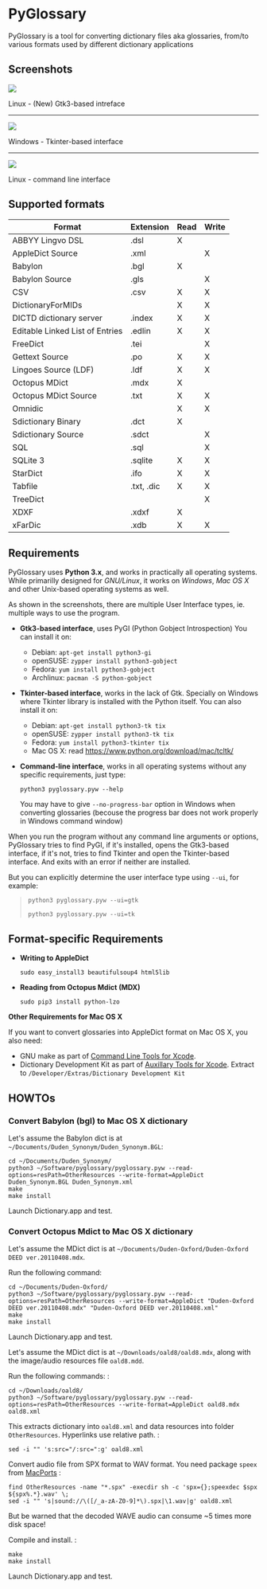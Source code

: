 PyGlossary
==========

PyGlossary is a tool for converting dictionary files aka glossaries,
from/to various formats used by different dictionary applications

Screenshots
-----------

![](https://raw.githubusercontent.com/ilius/pyglossary/resources/screenshots/30-gtk-bgl-stardict-nl-en.png)

Linux - (New) Gtk3-based intreface

------------------------------------------------------------------------

![](https://raw.githubusercontent.com/ilius/pyglossary/resources/screenshots/30-tk-bgl-mdict-fr-zh-win7.png)

Windows - Tkinter-based interface

------------------------------------------------------------------------

![](https://raw.githubusercontent.com/ilius/pyglossary/resources/screenshots/30-cmd-bgl-apple-ru-de.png)

Linux - command line interface

Supported formats
-----------------

| Format                            | Extension     | Read  | Write  |
|-----------------------------------|---------------|-------|--------|
| ABBYY Lingvo DSL                  | .dsl          | X     |        |
| AppleDict Source                  | .xml          |       | X      |
| Babylon                           | .bgl          | X     |        |
| Babylon Source                    | .gls          |       | X      |
| CSV                               | .csv          | X     | X      |
| DictionaryForMIDs                 |               | X     | X      |
| DICTD dictionary server           | .index        | X     | X      |
| Editable Linked List of Entries   | .edlin        | X     | X      |
| FreeDict                          | .tei          |       | X      |
| Gettext Source                    | .po           | X     | X      |
| Lingoes Source (LDF)              | .ldf          | X     | X      |
| Octopus MDict                     | .mdx          | X     |        |
| Octopus MDict Source              | .txt          | X     | X      |
| Omnidic                           |               | X     | X      |
| Sdictionary Binary                | .dct          | X     |        |
| Sdictionary Source                | .sdct         |       | X      |
| SQL                               | .sql          |       | X      |
| SQLite 3                          | .sqlite       | X     | X      |
| StarDict                          | .ifo          | X     | X      |
| Tabfile                           | .txt, .dic    | X     | X      |
| TreeDict                          |               |       | X      |
| XDXF                              | .xdxf         | X     |        |
| xFarDic                           | .xdb          | X     | X      |


Requirements
------------

PyGlossary uses **Python 3.x**, and works in practically all operating
systems. While primarilly designed for *GNU/Linux*, it works on *Windows*,
*Mac OS X* and other Unix-based operating systems as well.

As shown in the screenshots, there are multiple User Interface types,
ie. multiple ways to use the program.

-   **Gtk3-based interface**, uses PyGI (Python Gobject Introspection)
    You can install it on:
    -   Debian: `apt-get install python3-gi`
    -   openSUSE: `zypper install python3-gobject`
    -   Fedora: `yum install python3-gobject`
    -   Archlinux: `pacman -S python-gobject`

-   **Tkinter-based interface**, works in the lack of Gtk. Specially on
    Windows where Tkinter library is installed with the Python itself.
    You can also install it on:
    -   Debian: `apt-get install python3-tk tix`
    -   openSUSE: `zypper install python3-tk tix`
    -   Fedora: `yum install python3-tkinter tix`
    -   Mac OS X: read <https://www.python.org/download/mac/tcltk/>

-   **Command-line interface**, works in all operating systems without
    any specific requirements, just type:

    `python3 pyglossary.pyw --help`

    You may have to give `--no-progress-bar` option in Windows when
    converting glossaries (becouse the progress bar does not work
    properly in Windows command window)

When you run the program without any command line arguments or options,
PyGlossary tries to find PyGI, if it's installed, opens the Gtk3-based
interface, if it's not, tries to find Tkinter and open the Tkinter-based
interface. And exits with an error if neither are installed.

But you can explicitly determine the user interface type using `--ui`,
for example:

> `python3 pyglossary.pyw --ui=gtk`
>
> `python3 pyglossary.pyw --ui=tk`


Format-specific Requirements
----------------------------

-   **Writing to AppleDict**

    `sudo easy_install3 beautifulsoup4 html5lib`

-   **Reading from Octopus Mdict (MDX)**

    `sudo pip3 install python-lzo`


**Other Requirements for Mac OS X**

If you want to convert glossaries into AppleDict format on Mac OS X,
you also need:

-   GNU make as part of [Command Line Tools for
    Xcode](http://developer.apple.com/downloads).
-   Dictionary Development Kit as part of [Auxillary Tools for
    Xcode](http://developer.apple.com/downloads). Extract to
    `/Developer/Extras/Dictionary Development Kit`

HOWTOs
------

### Convert Babylon (bgl) to Mac OS X dictionary

Let's assume the Babylon dict is at
`~/Documents/Duden_Synonym/Duden_Synonym.BGL`:

    cd ~/Documents/Duden_Synonym/
    python3 ~/Software/pyglossary/pyglossary.pyw --read-options=resPath=OtherResources --write-format=AppleDict Duden_Synonym.BGL Duden_Synonym.xml
    make
    make install

Launch Dictionary.app and test.

### Convert Octopus Mdict to Mac OS X dictionary

Let's assume the MDict dict is at
`~/Documents/Duden-Oxford/Duden-Oxford DEED ver.20110408.mdx`.

Run the following command:

    cd ~/Documents/Duden-Oxford/
    python3 ~/Software/pyglossary/pyglossary.pyw --read-options=resPath=OtherResources --write-format=AppleDict "Duden-Oxford DEED ver.20110408.mdx" "Duden-Oxford DEED ver.20110408.xml"
    make
    make install

Launch Dictionary.app and test.


Let's assume the MDict dict is at `~/Downloads/oald8/oald8.mdx`, along
with the image/audio resources file `oald8.mdd`.

Run the following commands: :

    cd ~/Downloads/oald8/
    python3 ~/Software/pyglossary/pyglossary.pyw --read-options=resPath=OtherResources --write-format=AppleDict oald8.mdx oald8.xml

This extracts dictionary into `oald8.xml` and data resources into folder
`OtherResources`. Hyperlinks use relative path. :

    sed -i "" 's:src="/:src=":g' oald8.xml

Convert audio file from SPX format to WAV format. You need package
`speex` from [MacPorts](https://www.macports.org) :

    find OtherResources -name "*.spx" -execdir sh -c 'spx={};speexdec $spx  ${spx%.*}.wav' \;
    sed -i "" 's|sound://\([/_a-zA-Z0-9]*\).spx|\1.wav|g' oald8.xml

But be warned that the decoded WAVE audio can consume \~5 times more disk
space!

Compile and install. :

    make
    make install

Launch Dictionary.app and test.

